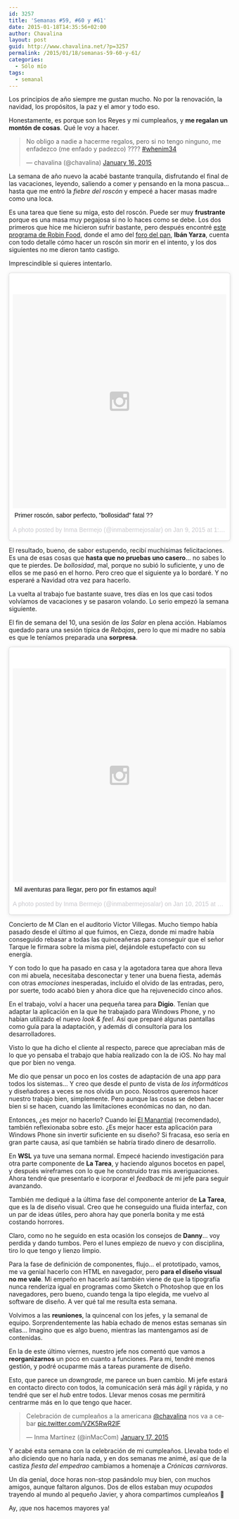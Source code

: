 ```yaml
---
id: 3257
title: 'Semanas #59, #60 y #61'
date: 2015-01-18T14:35:56+02:00
author: Chavalina
layout: post
guid: http://www.chavalina.net/?p=3257
permalink: /2015/01/18/semanas-59-60-y-61/
categories:
  - Sólo mío
tags:
  - semanal
---
```

Los principios de año siempre me gustan mucho. No por la renovación, la navidad, los propósitos, la paz y el amor y todo eso. 

Honestamente, es porque son los Reyes y mi cumpleaños, y **me regalan un montón de cosas**. Qué le voy a hacer.

<blockquote class="twitter-tweet" lang="en"><p>No obligo a nadie a hacerme regalos, pero si no tengo ninguno, me enfadezco (me enfado y padezco) ???? <a href="https://twitter.com/hashtag/whenim34?src=hash">#whenim34</a></p>&mdash; chavalina (@chavalina) <a href="https://twitter.com/chavalina/status/556218029122809856">January 16, 2015</a></blockquote>
<script async src="//platform.twitter.com/widgets.js" charset="utf-8"></script>

La semana de año nuevo la acabé bastante tranquila, disfrutando el final de las vacaciones, leyendo, saliendo a comer y pensando en la mona pascua… hasta que me entró la _fiebre del roscón_ y empecé a hacer masas madre como una loca.

Es una tarea que tiene su miga, esto del roscón. Puede ser muy **frustrante** porque es una masa muy pegajosa si no lo haces como se debe. Los dos primeros que hice me hicieron sufrir bastante, pero después encontré [este programa de Robin Food](http://www.telecinco.es/robinfood/temporada-01/t01xp54/Roscon-Reyes_0_1908900435.html), donde el amo del [foro del pan](http://www.elforodelpan.com/), **Ibán Yarza**, cuenta con todo detalle cómo hacer un roscón sin morir en el intento, y los dos siguientes no me dieron tanto castigo. 

Imprescindible si quieres intentarlo.

<blockquote class="instagram-media" data-instgrm-captioned data-instgrm-version="4" style=" background:#FFF; border:0; border-radius:3px; box-shadow:0 0 1px 0 rgba(0,0,0,0.5),0 1px 10px 0 rgba(0,0,0,0.15); margin: 1px; max-width:658px; padding:0; width:99.375%; width:-webkit-calc(100% - 2px); width:calc(100% - 2px);"><div style="padding:8px;"> <div style=" background:#F8F8F8; line-height:0; margin-top:40px; padding:50% 0; text-align:center; width:100%;"> <div style=" background:url(data:image/png;base64,iVBORw0KGgoAAAANSUhEUgAAACwAAAAsCAMAAAApWqozAAAAGFBMVEUiIiI9PT0eHh4gIB4hIBkcHBwcHBwcHBydr+JQAAAACHRSTlMABA4YHyQsM5jtaMwAAADfSURBVDjL7ZVBEgMhCAQBAf//42xcNbpAqakcM0ftUmFAAIBE81IqBJdS3lS6zs3bIpB9WED3YYXFPmHRfT8sgyrCP1x8uEUxLMzNWElFOYCV6mHWWwMzdPEKHlhLw7NWJqkHc4uIZphavDzA2JPzUDsBZziNae2S6owH8xPmX8G7zzgKEOPUoYHvGz1TBCxMkd3kwNVbU0gKHkx+iZILf77IofhrY1nYFnB/lQPb79drWOyJVa/DAvg9B/rLB4cC+Nqgdz/TvBbBnr6GBReqn/nRmDgaQEej7WhonozjF+Y2I/fZou/qAAAAAElFTkSuQmCC); display:block; height:44px; margin:0 auto -44px; position:relative; top:-22px; width:44px;"></div></div> <p style=" margin:8px 0 0 0; padding:0 4px;"> <a href="https://instagram.com/p/xpdMZhtssJ/" style=" color:#000; font-family:Arial,sans-serif; font-size:14px; font-style:normal; font-weight:normal; line-height:17px; text-decoration:none; word-wrap:break-word;" target="_top">Primer roscón, sabor perfecto, &#34;bollosidad&#34; fatal ??</a></p> <p style=" color:#c9c8cd; font-family:Arial,sans-serif; font-size:14px; line-height:17px; margin-bottom:0; margin-top:8px; overflow:hidden; padding:8px 0 7px; text-align:center; text-overflow:ellipsis; white-space:nowrap;">A photo posted by Inma Bermejo (@inmabermejosalar) on <time style=" font-family:Arial,sans-serif; font-size:14px; line-height:17px;" datetime="2015-01-09T21:09:18+00:00">Jan 9, 2015 at 1:09pm PST</time></p></div></blockquote>

El resultado, bueno, de sabor estupendo, recibí muchísimas felicitaciones. Es una de esas cosas que **hasta que no pruebas uno casero**… no sabes lo que te pierdes. De _bollosidad_, mal, porque no subió lo suficiente, y uno de ellos se me pasó en el horno. Pero creo que el siguiente ya lo bordaré. Y no esperaré a Navidad otra vez para hacerlo.

La vuelta al trabajo fue bastante suave, tres días en los que casi todos volvíamos de vacaciones y se pasaron volando. Lo serio empezó la semana siguiente.

El fin de semana del 10, una sesión de _las Salar_ en plena acción. Habíamos quedado para una sesión típica de _Rebajas_, pero lo que mi madre no sabía es que le teníamos preparada una **sorpresa**.

<blockquote class="instagram-media" data-instgrm-captioned data-instgrm-version="4" style=" background:#FFF; border:0; border-radius:3px; box-shadow:0 0 1px 0 rgba(0,0,0,0.5),0 1px 10px 0 rgba(0,0,0,0.15); margin: 1px; max-width:658px; padding:0; width:99.375%; width:-webkit-calc(100% - 2px); width:calc(100% - 2px);"><div style="padding:8px;"> <div style=" background:#F8F8F8; line-height:0; margin-top:40px; padding:50% 0; text-align:center; width:100%;"> <div style=" background:url(data:image/png;base64,iVBORw0KGgoAAAANSUhEUgAAACwAAAAsCAMAAAApWqozAAAAGFBMVEUiIiI9PT0eHh4gIB4hIBkcHBwcHBwcHBydr+JQAAAACHRSTlMABA4YHyQsM5jtaMwAAADfSURBVDjL7ZVBEgMhCAQBAf//42xcNbpAqakcM0ftUmFAAIBE81IqBJdS3lS6zs3bIpB9WED3YYXFPmHRfT8sgyrCP1x8uEUxLMzNWElFOYCV6mHWWwMzdPEKHlhLw7NWJqkHc4uIZphavDzA2JPzUDsBZziNae2S6owH8xPmX8G7zzgKEOPUoYHvGz1TBCxMkd3kwNVbU0gKHkx+iZILf77IofhrY1nYFnB/lQPb79drWOyJVa/DAvg9B/rLB4cC+Nqgdz/TvBbBnr6GBReqn/nRmDgaQEej7WhonozjF+Y2I/fZou/qAAAAAElFTkSuQmCC); display:block; height:44px; margin:0 auto -44px; position:relative; top:-22px; width:44px;"></div></div> <p style=" margin:8px 0 0 0; padding:0 4px;"> <a href="https://instagram.com/p/xr87N7tsuE/" style=" color:#000; font-family:Arial,sans-serif; font-size:14px; font-style:normal; font-weight:normal; line-height:17px; text-decoration:none; word-wrap:break-word;" target="_top">Mil aventuras para llegar, pero por fin estamos aquí!</a></p> <p style=" color:#c9c8cd; font-family:Arial,sans-serif; font-size:14px; line-height:17px; margin-bottom:0; margin-top:8px; overflow:hidden; padding:8px 0 7px; text-align:center; text-overflow:ellipsis; white-space:nowrap;">A photo posted by Inma Bermejo (@inmabermejosalar) on <time style=" font-family:Arial,sans-serif; font-size:14px; line-height:17px;" datetime="2015-01-10T20:25:03+00:00">Jan 10, 2015 at 12:25pm PST</time></p></div></blockquote>

Concierto de M Clan en el auditorio Víctor Villegas. Mucho tiempo había pasado desde el último al que fuimos, en Cieza, donde mi madre había conseguido rebasar a todas las quinceañeras para conseguir que el señor Tarque le firmara sobre la misma piel, dejándole estupefacto con su energía.

Y con todo lo que ha pasado en casa y la agotadora tarea que ahora lleva con mi abuela, necesitaba desconectar y tener una buena fiesta, además con otras _emociones_ inesperadas, incluido el olvido de las entradas, pero, por suerte, todo acabó bien y ahora dice que ha rejuvenecido cinco años.

En el trabajo, volví a hacer una pequeña tarea para **Digio**. Tenían que adaptar la aplicación en la que he trabajado para Windows Phone, y no habían utilizado el nuevo _look & feel_. Así que preparé algunas pantallas como guía para la adaptación, y además di consultoría para los desarrolladores.

Visto lo que ha dicho el cliente al respecto, parece que apreciaban más de lo que yo pensaba el trabajo que había realizado con la de iOS. No hay mal que por bien no venga.

Me dio que pensar un poco en los costes de adaptación de una app para todos los sistemas… Y creo que desde el punto de vista de _los informáticos_ y diseñadores a veces se nos olvida un poco. Nosotros queremos hacer nuestro trabajo bien, simplemente. Pero aunque las cosas se deben hacer bien si se hacen, cuando las limitaciones económicas no dan, no dan. 

Entonces, ¿es mejor no hacerlo? Cuando leí [El Manantial](http://www.amazon.es/gp/product/B00F9KQI5W/ref=as_li_ss_tl?ie=UTF8&camp=3626&creative=24822&creativeASIN=B00F9KQI5W&linkCode=as2&tag=chavadiari-21) (recomendado), también reflexionaba sobre esto. ¿Es mejor hacer esta aplicación para Windows Phone sin invertir suficiente en su diseño? Si fracasa, eso sería en gran parte causa, así que también se habría tirado dinero de desarrollo.

En **WSL** ya tuve una semana normal. Empecé haciendo investigación para otra parte componente de **La Tarea**, y haciendo algunos bocetos en papel, y después wireframes con lo que he construido tras mis averiguaciones. Ahora tendré que presentarlo e icorporar el _feedback_ de mi jefe para seguir avanzando.

También me dediqué a la última fase del componente anterior de **La Tarea**, que es la de diseño visual. Creo que he conseguido una fluida interfaz, con un par de ideas útiles, pero ahora hay que ponerla bonita y me está costando horrores.

Claro, como no he seguido en esta ocasión los consejos de **Danny**… voy perdida y dando tumbos. Pero el lunes empiezo de nuevo y con disciplina, tiro lo que tengo y lienzo limpio.

Para la fase de definición de componentes, flujo… el prototipado, vamos, me va genial hacerlo con HTML en navegador, pero **para el diseño visual no me vale**. Mi empeño en hacerlo así también viene de que la tipografía nunca renderiza igual en programas como Sketch o Photoshop que en los navegadores, pero bueno, cuando tenga la tipo elegida, me vuelvo al software de diseño. A ver qué tal me resulta esta semana.

Volvimos a las **reuniones**, la quincenal con los jefes, y la semanal de equipo. Sorprendentemente las había echado de menos estas semanas sin ellas… Imagino que es algo bueno, mientras las mantengamos así de contenidas.

En la de este último viernes, nuestro jefe nos comentó que vamos a **reorganizarnos** un poco en cuanto a funciones. Para mi, tendré menos gestión, y podré ocuparme más a tareas puramente de diseño. 

Esto, que parece un _downgrade_, me parece un buen cambio. Mi jefe estará en contacto directo con todos, la comunicación será más ágil y rápida, y no tendré que ser el _hub_ entre todos. Llevar menos cosas me permitirá centrarme más en lo que tengo que hacer.

<blockquote class="twitter-tweet" lang="en"><p>Celebración de cumpleaños a la americana&#10;<a href="https://twitter.com/chavalina">@chavalina</a> nos va a cebar <a href="http://t.co/VZK5RwR2lF">pic.twitter.com/VZK5RwR2lF</a></p>&mdash; Inma Martínez (@inMacCom) <a href="https://twitter.com/inMacCom/status/556452937778884608">January 17, 2015</a></blockquote>
<script async src="//platform.twitter.com/widgets.js" charset="utf-8"></script>

Y acabé esta semana con la celebración de mi cumpleaños. Llevaba todo el año diciendo que no haría nada, y en dos semanas me animé, así que de la castiza _fiesta del empedrao_ cambiamos a homenaje a _Crónicas carnívoras_.

Un día genial, doce horas non-stop pasándolo muy bien, con muchos amigos, aunque faltaron algunos. Dos de ellos estaban muy _ocupados_ trayendo al mundo al pequeño Javier, y ahora compartimos cumpleaños 🙂

Ay, ¡que nos hacemos mayores ya!